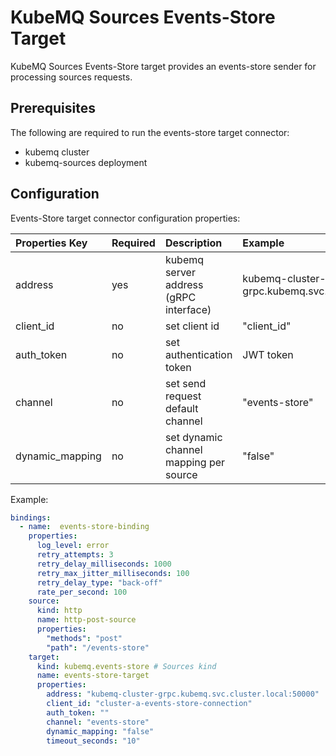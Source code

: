 # KubeMQ Sources Events-Store Target

KubeMQ Sources Events-Store target provides an events-store sender for processing sources requests.

## Prerequisites
The following are required to run the events-store target connector:

- kubemq cluster
- kubemq-sources deployment


## Configuration

Events-Store target connector configuration properties:

| Properties Key  | Required | Description                                        | Example                                              |
|:----------------|:---------|:---------------------------------------------------|:-----------------------------------------------------|
| address         | yes      | kubemq server address (gRPC interface)             | kubemq-cluster-grpc.kubemq.svc.cluster.local:50000 |
| client_id       | no       | set client id                                      | "client_id"                                          |
| auth_token      | no       | set authentication token                           | JWT token                                            |
| channel | no       | set send request default channel               |          "events-store"                                            |
| dynamic_mapping | no       | set dynamic channel mapping per source               |          "false"                                            |

Example:

```yaml
bindings:
  - name:  events-store-binding 
    properties: 
      log_level: error
      retry_attempts: 3
      retry_delay_milliseconds: 1000
      retry_max_jitter_milliseconds: 100
      retry_delay_type: "back-off"
      rate_per_second: 100
    source:
      kind: http
      name: http-post-source
      properties:
        "methods": "post"
        "path": "/events-store"
    target:
      kind: kubemq.events-store # Sources kind
      name: events-store-target 
      properties: 
        address: "kubemq-cluster-grpc.kubemq.svc.cluster.local:50000"
        client_id: "cluster-a-events-store-connection"
        auth_token: ""
        channel: "events-store"
        dynamic_mapping: "false"
        timeout_seconds: "10"
```

